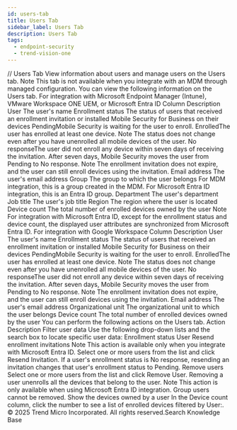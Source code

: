 ```yaml
---
id: users-tab
title: Users Tab
sidebar_label: Users Tab
description: Users Tab
tags:
  - endpoint-security
  - trend-vision-one
---
```


/*<![CDATA[*/ $('#title').html($('meta[name=map-description]').attr('content')); /*]]>*/ Users Tab View information about users and manage users on the Users tab. Note This tab is not available when you integrate with an MDM through managed configuration. You can view the following information on the Users tab. For integration with Microsoft Endpoint Manager (Intune), VMware Workspace ONE UEM, or Microsoft Entra ID Column Description User The user's name Enrollment status The status of users that received an enrollment invitation or installed Mobile Security for Business on their devices PendingMobile Security is waiting for the user to enroll. EnrolledThe user has enrolled at least one device. Note The status does not change even after you have unenrolled all mobile devices of the user. No responseThe user did not enroll any device within seven days of receiving the invitation. After seven days, Mobile Security moves the user from Pending to No response. Note The enrollment invitation does not expire, and the user can still enroll devices using the invitation. Email address The user's email address Group The group to which the user belongs For MDM integration, this is a group created in the MDM. For Microsoft Entra ID integration, this is an Entra ID group. Department The user's department Job title The user's job title Region The region where the user is located Device count The total number of enrolled devices owned by the user Note For integration with Microsoft Entra ID, except for the enrollment status and device count, the displayed user attributes are synchronized from Microsoft Entra ID. For integration with Google Workspace Column Description User The user's name Enrollment status The status of users that received an enrollment invitation or installed Mobile Security for Business on their devices PendingMobile Security is waiting for the user to enroll. EnrolledThe user has enrolled at least one device. Note The status does not change even after you have unenrolled all mobile devices of the user. No responseThe user did not enroll any device within seven days of receiving the invitation. After seven days, Mobile Security moves the user from Pending to No response. Note The enrollment invitation does not expire, and the user can still enroll devices using the invitation. Email address The user's email address Organizational unit The organizational unit to which the user belongs Device count The total number of enrolled devices owned by the user You can perform the following actions on the Users tab. Action Description Filter user data Use the following drop-down lists and the search box to locate specific user data: Enrollment status User Resend enrollment invitations Note This action is available only when you integrate with Microsoft Entra ID. Select one or more users from the list and click Resend Invitation. If a user's enrollment status is No response, resending an invitation changes that user's enrollment status to Pending. Remove users Select one or more users from the list and click Remove User. Removing a user unenrolls all the devices that belong to the user. Note This action is only available when using Microsoft Entra ID integration. Group users cannot be removed. Show the devices owned by a user In the Device count column, click the number to see a list of enrolled devices filtered by User:. © 2025 Trend Micro Incorporated. All rights reserved.Search Knowledge Base